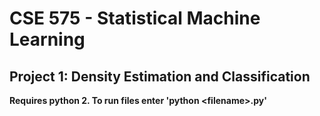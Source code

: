 # CSE 575 - Statistical Machine Learning
## Project 1: Density Estimation and Classification
**Requires python 2. To run files enter 'python <filename\>.py'**
